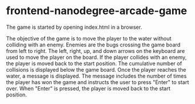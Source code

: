 frontend-nanodegree-arcade-game
===============================

The game is started by opening index.html in a browser.

The objective of the game is to move the player to the water without colliding with an enemy. Enemies are the bugs crossing the game board from left to right. The left, right, up, and down arrows on the keyboard are used to move the player on the board. If the player collides with an enemy, the player is moved back to the start position. The cumulative number of collisions is displayed below the game board. Once the player reaches the water, a message is displayed. The message includes the number of times the player has won the game and instructs the user to press "Enter" to start over. When "Enter" is pressed, the player is moved back to the start position.
